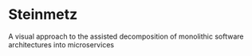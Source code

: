# Steinmetz
A visual approach to the assisted decomposition of monolithic software architectures into microservices
